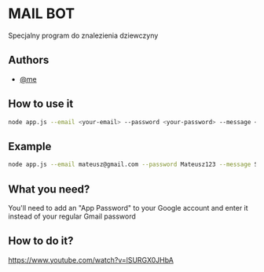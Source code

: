
# MAIL BOT

Specjalny program do znalezienia dziewczyny




## Authors

- [@me](https://github.com/GitMasterProgrammer)


## How to use it
```bash
node app.js --email <your-email> --password <your-password> --message <your-message> --subject <subject> --receiver_email_core <receiver_email_core> [--min_value <min_value>] [--max_value <max_value>]
```
## Example
```bash
node app.js --email mateusz@gmail.com --password Mateusz123 --message Siema dasz córkę --subject Siema --receiver_email_core Master{generate}@wp.pl --min_value 500 --max_value 610
```

## What you need?
You'll need to add an "App Password" to your Google account and enter it instead of your regular Gmail password 

## How to do it?
https://www.youtube.com/watch?v=lSURGX0JHbA
